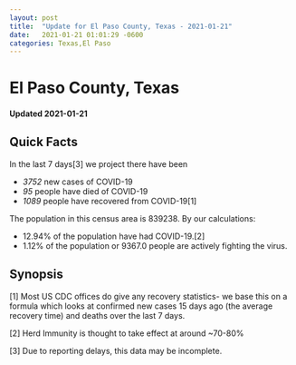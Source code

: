 ```yaml
---
layout: post
title:  "Update for El Paso County, Texas - 2021-01-21"
date:   2021-01-21 01:01:29 -0600
categories: Texas,El Paso
---
```


# El Paso County, Texas
#### Updated 2021-01-21

## Quick Facts

In the last 7 days[3] we project there have been
- *3752* new cases of COVID-19
- *95* people have died of COVID-19
- *1089* people have recovered from COVID-19[1]

The population in this census area is 839238. By our calculations:
- 12.94% of the population have had COVID-19.[2]
- 1.12% of the population or 9367.0 people are actively fighting the virus.

## Synopsis




[1] Most US CDC offices do give any recovery statistics- we base this on a formula which looks at confirmed new cases
15 days ago (the average recovery time) and deaths over the last 7 days.

[2] Herd Immunity is thought to take effect at around ~70-80%

[3] Due to reporting delays, this data may be incomplete.
 
    